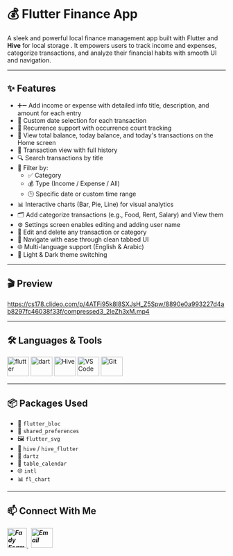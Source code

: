 # 💰 Flutter Finance App

A sleek and powerful local finance management app built with Flutter and **Hive** for local storage . It empowers users to track income and expenses, categorize transactions, and analyze their financial habits with smooth UI and navigation.

---

## ✨ Features

- ➕➖ Add income or expense with detailed info title, description, and amount for each entry
- 📅 Custom date selection for each transaction  
- 🔁 Recurrence support with occurrence count tracking   
- 🧮 View total balance, today balance, and today's transactions on the Home screen  
- 📄 Transaction view with full history  
- 🔍 Search transactions by title  
- 🧮 Filter by:
  - ✅ Category  
  - 💰 Type (Income / Expense / All)  
  - 🕒 Specific date or custom time range 
- 📊 Interactive charts (Bar, Pie, Line) for visual analytics
- 🗂️ Add categorize transactions (e.g., Food, Rent, Salary) and View them  
- ⚙️ Settings screen enables editing and adding user name
- 📝 Edit and delete any transaction or category
- 🧭 Navigate with ease through clean tabbed UI  
- 🌐 Multi-language support (English & Arabic)  
- 🎨 Light & Dark theme switching  

---

## 🎬 Preview

https://cs178.clideo.com/p/4ATFi95k8l8SXJsH_Z5Spw/8890e0a993227d4ab8297fc46038f33f/compressed3_2leZh3xM.mp4

---

## 🛠️ Languages & Tools
<p align="left"> 
        <img src="https://www.vectorlogo.zone/logos/flutterio/flutterio-icon.svg" alt="flutter" width="50" height="45"/> 
        <img src="https://www.vectorlogo.zone/logos/dartlang/dartlang-icon.svg" alt="dart" width="50" height="45"/>
        <img src="https://encrypted-tbn0.gstatic.com/images?q=tbn:ANd9GcTMPq4YNrCDzxfBUu7I4wlkncj7XnUgF8rl1A&s" alt="Hive" width="50" height="45" />
        <img src="https://github.com/user-attachments/assets/81601bc6-d10f-436a-a3fa-fb3b129feaf6" alt="VS Code" width="50" height="45"/>
        <img src="https://www.vectorlogo.zone/logos/git-scm/git-scm-icon.svg" alt="Git" width="50" height="45"/>
</p>

---

## 📦 Packages Used

- 🧠 `flutter_bloc`  
- 💾 `shared_preferences`  
- 🖼️ `flutter_svg`  
- 🐝 `hive` / `hive_flutter`  
- 🧠 `dartz`  
- 📅 `table_calendar`  
- 🌐 `intl`  
- 📊 `fl_chart`

---

## 📫 Connect With Me
<h5 align="left"> 
<a href="https://www.linkedin.com/in/fady-esam/" target="_blank"> 
  <img src="https://raw.githubusercontent.com/rahuldkjain/github-profile-readme-generator/master/src/images/icons/Social/linked-in-alt.svg" alt="Fady Esam" height="45" width="45" /> 
  </a> 
   &nbsp;
  <a href="mailto:fady.esam.0101@gmail.com" target="_blank"> 
    <img src="https://cdn-icons-png.flaticon.com/512/732/732200.png" alt="Email" height="45" width="50" /> 
</a> 
</h5>



